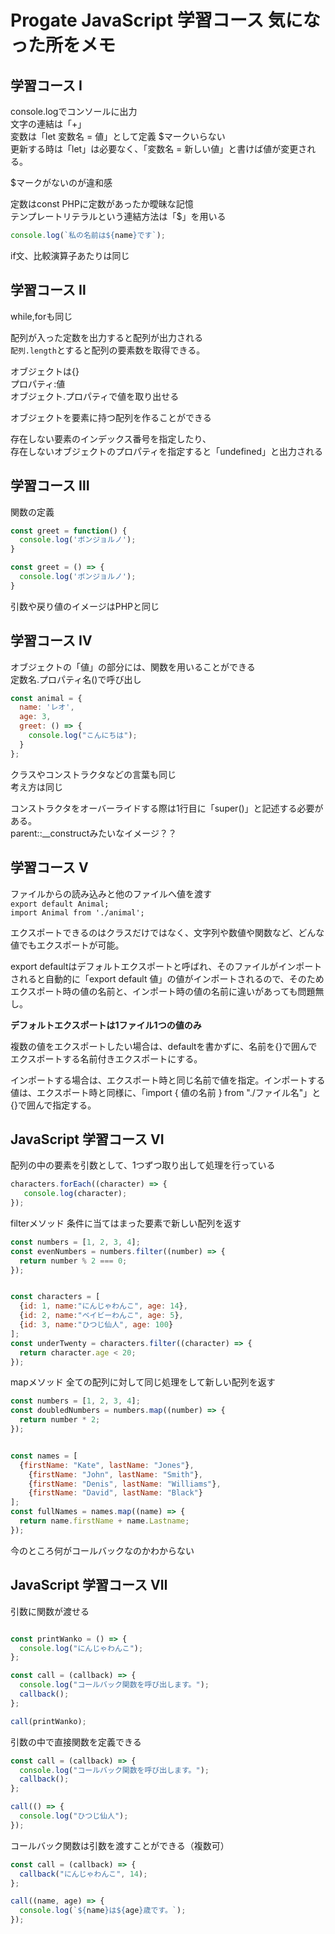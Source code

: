 # Progate JavaScript 学習コース 気になった所をメモ

## 学習コース I
console.logでコンソールに出力  
文字の連結は「+」  
変数は「let 変数名 = 値」として定義 $マークいらない  
更新する時は「let」は必要なく、「変数名 = 新しい値」と書けば値が変更される。  

$マークがないのが違和感

定数はconst PHPに定数があったか曖昧な記憶  
テンプレートリテラルという連結方法は「$」を用いる

```javascript
console.log(`私の名前は${name}です`);
```

if文、比較演算子あたりは同じ

## 学習コース Ⅱ
while,forも同じ

配列が入った定数を出力すると配列が出力される  
``配列.length``とすると配列の要素数を取得できる。  

オブジェクトは{}  
プロパティ:値  
オブジェクト.プロパティで値を取り出せる  

オブジェクトを要素に持つ配列を作ることができる  

存在しない要素のインデックス番号を指定したり、  
存在しないオブジェクトのプロパティを指定すると「undefined」と出力される

## 学習コース Ⅲ

関数の定義

```javascript
const greet = function() {
  console.log('ボンジョルノ');
}
```
```javascript
const greet = () => {
  console.log('ボンジョルノ');
}
```

引数や戻り値のイメージはPHPと同じ

## 学習コース Ⅳ

オブジェクトの「値」の部分には、関数を用いることができる  
定数名.プロパティ名()で呼び出し  

```javascript
const animal = {
  name: 'レオ',
  age: 3,
  greet: () => {
    console.log("こんにちは");
  }
};
```

クラスやコンストラクタなどの言葉も同じ  
考え方は同じ  

コンストラクタをオーバーライドする際は1行目に「super()」と記述する必要がある。  
parent::__constructみたいなイメージ？？

## 学習コース Ⅴ

ファイルからの読み込みと他のファイルへ値を渡す  
``export default Animal;``  
``import Animal from './animal';``

エクスポートできるのはクラスだけではなく、文字列や数値や関数など、どんな値でもエクスポートが可能。

export defaultはデフォルトエクスポートと呼ばれ、そのファイルがインポートされると自動的に「export default 値」の値がインポートされるので、そのためエクスポート時の値の名前と、インポート時の値の名前に違いがあっても問題無し。

**デフォルトエクスポートは1ファイル1つの値のみ**

複数の値をエクスポートしたい場合は、defaultを書かずに、名前を{}で囲んでエクスポートする名前付きエクスポートにする。

インポートする場合は、エクスポート時と同じ名前で値を指定。インポートする値は、エクスポート時と同様に、「import { 値の名前 } from "./ファイル名"」と{}で囲んで指定する。

## JavaScript 学習コース VI

配列の中の要素を引数として、1つずつ取り出して処理を行っている  
```javascript
characters.forEach((character) => {
   console.log(character);
});
```

filterメソッド
条件に当てはまった要素で新しい配列を返す
```javascript
const numbers = [1, 2, 3, 4];
const evenNumbers = numbers.filter((number) => {
  return number % 2 === 0;
});


const characters = [
  {id: 1, name:"にんじゃわんこ", age: 14},
  {id: 2, name:"ベイビーわんこ", age: 5},
  {id: 3, name:"ひつじ仙人", age: 100}
];
const underTwenty = characters.filter((character) => {
  return character.age < 20;
});
```

mapメソッド
全ての配列に対して同じ処理をして新しい配列を返す
```javascript
const numbers = [1, 2, 3, 4];
const doubledNumbers = numbers.map((number) => {
  return number * 2;
});


const names = [
  {firstName: "Kate", lastName: "Jones"},
	{firstName: "John", lastName: "Smith"},
	{firstName: "Denis", lastName: "Williams"},
	{firstName: "David", lastName: "Black"}
];
const fullNames = names.map((name) => {
  return name.firstName + name.Lastname;
});
```

今のところ何がコールバックなのかわからない


## JavaScript 学習コース Ⅶ
引数に関数が渡せる

```javascript

const printWanko = () => {
  console.log("にんじゃわんこ");
};

const call = (callback) => {
  console.log("コールバック関数を呼び出します。");
  callback();
};

call(printWanko);

```

引数の中で直接関数を定義できる

```javascript
const call = (callback) => {
  console.log("コールバック関数を呼び出します。");
  callback();
};

call(() => {
  console.log("ひつじ仙人");
});
```

コールバック関数は引数を渡すことができる（複数可）

```javascript
const call = (callback) => {
  callback("にんじゃわんこ", 14);
};

call((name, age) => {
  console.log(`${name}は${age}歳です。`);
});
```